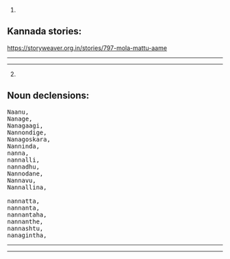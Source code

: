 1.

## Kannada stories:

https://storyweaver.org.in/stories/797-mola-mattu-aame

<hr>
<hr>

2.

## Noun declensions:

<pre>
Naanu,
Nanage,
Nanagaagi,
Nannondige,
Nanagoskara,
Nanninda,
nanna,
nannalli,
nannadhu,
Nannodane,
Nannavu,
Nannallina,

nannatta,
nannanta,
nannantaha,
nannanthe,
nannashtu,
nanagintha,
</pre>

<hr>
<hr>
